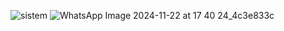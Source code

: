 ![sistem](https://github.com/user-attachments/assets/3ff3c477-5c9d-4874-b8be-c0ec531c10e2)
![WhatsApp Image 2024-11-22 at 17 40 24_4c3e833c](https://github.com/user-attachments/assets/9f8a536a-3b82-4e52-a68f-c0877e373389)
